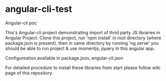 # angular-cli-test
Angular-cli poc

This's  Angular-cli project demonstrating import of thrid party JS libraries in Angular Project.
Clone this project, run 'npm install' in root directory (where package.json is present).
then in same directory by running 'ng serve' you should be able to run project & use momentjs, jquery in this angular app.


Configureation available in package.json, angular-cli.json


For detailed procedure to install these libraries from start please follow wiki page of this repository.